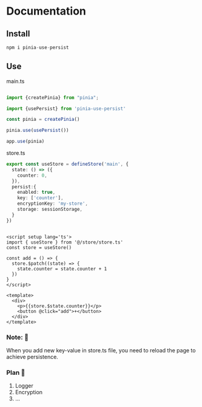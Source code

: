 # Documentation

## Install
```typescript
npm i pinia-use-persist
```

## Use

main.ts

```typescript

import {createPinia} from "pinia";

import {usePersist} from 'pinia-use-persist'

const pinia = createPinia()

pinia.use(usePersist())

app.use(pinia)

```

store.ts
```typescript
export const useStore = defineStore('main', {
  state: () => ({
    counter: 0,
  }),
  persist:{
    enabled: true,
    key: ['counter'],
    encryptionKey: 'my-store',
    storage: sessionStorage,
  }
})
```


```vue

<script setup lang='ts'>
import { useStore } from '@/store/store.ts'
const store = useStore()

const add = () => {
  store.$patch((state) => {
    state.counter = state.counter + 1
  })
}
</script>

<template>
  <div>
    <p>{{store.$state.counter}}</p>
    <button @click="add">+</button>
  </div>
</template>

```

### Note: 📢

When you add new key-value in store.ts file, you need to reload the page to achieve persistence.

### Plan 📢

1. Logger
2. Encryption
3. ...
